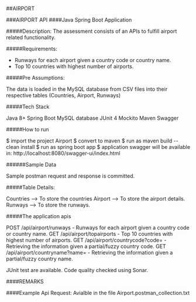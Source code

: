 ##AIRPORT

###AIRPORT API ####Java Spring Boot Application

#####Description: The assessment consists of an APIs to fulfill airport related functionality.

#####Requirements:

- Runways for each airport given a country code or country name. 
- Top 10 countries with highest number of airports.

#####Pre Assumptions:

The data is loaded in the MySQL database from CSV files into their respective tables
(Countries, Airport, Runways)

#####Tech Stack

Java 8+ 
Spring Boot 
MySQL database 
JUnit 4 
Mockito 
Maven 
Swagger

#####How to run

$ import the project Airport 
$ convert to maven $ run as maven build -- clean install 
$ run as spring boot app 
$ application swagger will be available in: http://localhost:8080/swagger-ui/index.html



######Sample Data

Sample postman request and response is committed.

#####Table Details:

Countries --> To store the countries 
Airport --> To store the airport details. 
Runways --> To store the runways. 

#####The application apis

POST /api/airport/runways - Runways for each airport given a country code or country name. 
GET /api/airport/topairports - Top 10 countries with highest number of airports. 
GET ​/api/airport/countrycode?code= - Retrieving the information given a partial/fuzzy country code. 
GET ​/api/airport/countryname?name= - Retrieving the information given a partial/fuzzy country name. 

JUnit test are available. 
Code quality checked using Sonar.

####REMARKS

####Example Api Request: 
Avialble in the file Airport.postman_collection.txt

